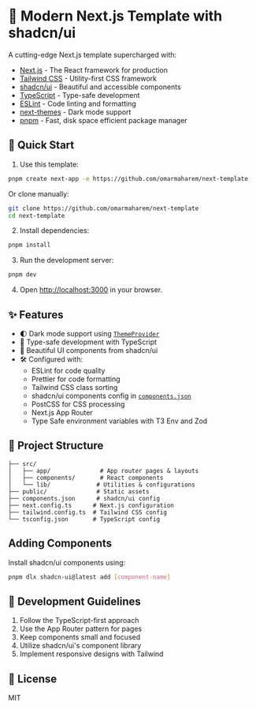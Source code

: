 # 🚀 Modern Next.js Template with shadcn/ui

A cutting-edge Next.js template supercharged with:

- [Next.js](https://nextjs.org/) - The React framework for production
- [Tailwind CSS](https://tailwindcss.com/) - Utility-first CSS framework
- [shadcn/ui](https://ui.shadcn.com/) - Beautiful and accessible components
- [TypeScript](https://www.typescriptlang.org/) - Type-safe development
- [ESLint](https://eslint.org/) - Code linting and formatting
- [next-themes](https://github.com/pacocoursey/next-themes) - Dark mode support
- [pnpm](https://pnpm.io/) - Fast, disk space efficient package manager

## 🎯 Quick Start

1. Use this template:

```sh
pnpm create next-app -e https://github.com/omarmaharem/next-template
```

Or clone manually:

```sh
git clone https://github.com/omarmaharem/next-template
cd next-template
```

2. Install dependencies:

```sh
pnpm install
```

3. Run the development server:

```sh
pnpm dev
```

4. Open [http://localhost:3000](http://localhost:3000) in your browser.

## ✨ Features

- 🌓 Dark mode support using [`ThemeProvider`](src/components/theme-provider.tsx)
- 📝 Type-safe development with TypeScript
- 🎨 Beautiful UI components from shadcn/ui
- 🛠 Configured with:
  - ESLint for code quality
  - Prettier for code formatting
  - Tailwind CSS class sorting
  - shadcn/ui components config in [`components.json`](components.json)
  - PostCSS for CSS processing
  - Next.js App Router
  - Type Safe environment variables with T3 Env and Zod

## 📁 Project Structure

```
├── src/
│   ├── app/              # App router pages & layouts
│   ├── components/       # React components
│   └── lib/             # Utilities & configurations
├── public/              # Static assets
├── components.json      # shadcn/ui config
├── next.config.ts      # Next.js configuration
├── tailwind.config.ts  # Tailwind CSS config
└── tsconfig.json       # TypeScript config
```

## Adding Components

Install shadcn/ui components using:

```sh
pnpm dlx shadcn-ui@latest add [component-name]
```

## 📖 Development Guidelines

1. Follow the TypeScript-first approach
2. Use the App Router pattern for pages
3. Keep components small and focused
4. Utilize shadcn/ui's component library
5. Implement responsive designs with Tailwind

## 📝 License

MIT
